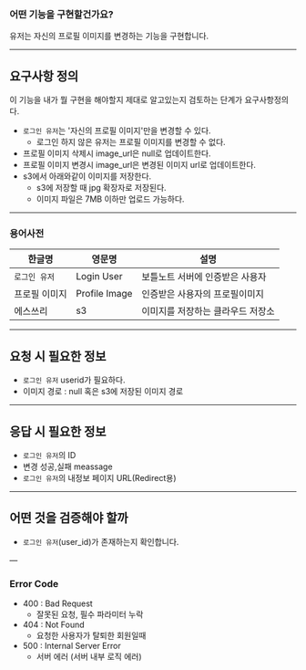 
### 어떤 기능을 구현할건가요?
유저는 자신의 프로필 이미지를 변경하는 기능을 구현합니다.

---

## 요구사항 정의
이 기능을 내가 뭘 구현을 해야할지 제대로 알고있는지 검토하는 단계가 요구사항정의다.

- `로그인 유저`는 '자신의 프로필 이미지'만을 변경할 수 있다.
  - 로그인 하지 않은 유저는 프로필 이미지를 변경할 수 없다.
- 프로필 이미지 삭제시 image_url은 null로 업데이트한다.
- 프로필 이미지 변경시 image_url은 변경된 이미지 url로 업데이트한다.
- s3에서 아래와같이 이미지를 저장한다.
  - s3에 저장할 때 jpg 확장자로 저장된다.
  - 이미지 파일은 7MB 이하만 업로드 가능하다.


---

### 용어사전
| 한글명     | 영문명           | 설명                 |
|---------|---------------|--------------------|
| `로그인 유저`  | Login User    | 보틀노트 서버에 인증받은 사용자  |
| 프로필 이미지 | Profile Image | 인증받은 사용자의 프로필이미지   | 
| 에스쓰리    | s3            | 이미지를 저장하는 클라우드 저장소 | 


---

## 요청 시 필요한 정보

- `로그인 유저` userid가 필요하다.
- 이미지 경로 : null 혹은 s3에 저장된 이미지 경로

---

## 응답 시 필요한 정보

- `로그인 유저`의 ID
- 변경 성공,실패 meassage
- `로그인 유저`의 내정보 페이지 URL(Redirect용)

---

## 어떤 것을 검증해야 할까 

- `로그인 유저`(user_id)가 존재하는지 확인합니다.


—

### **Error Code**

- 400 : Bad Request
    - 잘못된 요청, 필수 파라미터 누락
- 404 : Not Found
    - 요청한 사용자가 탈퇴한 회원일때
- 500 : Internal Server Error
    - 서버 에러 (서버 내부 로직 에러)
